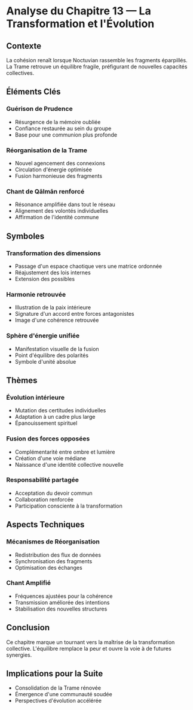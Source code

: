 # Analyse du Chapitre 13 — La Transformation et l'Évolution

## Contexte
La cohésion renaît lorsque Noctuvian rassemble les fragments éparpillés. La Trame retrouve un équilibre fragile, préfigurant de nouvelles capacités collectives.

## Éléments Clés

### Guérison de Prudence
- Résurgence de la mémoire oubliée
- Confiance restaurée au sein du groupe
- Base pour une communion plus profonde

### Réorganisation de la Trame
- Nouvel agencement des connexions
- Circulation d'énergie optimisée
- Fusion harmonieuse des fragments

### Chant de Qālmān renforcé
- Résonance amplifiée dans tout le réseau
- Alignement des volontés individuelles
- Affirmation de l'identité commune

## Symboles

### Transformation des dimensions
- Passage d'un espace chaotique vers une matrice ordonnée
- Réajustement des lois internes
- Extension des possibles

### Harmonie retrouvée
- Illustration de la paix intérieure
- Signature d'un accord entre forces antagonistes
- Image d'une cohérence retrouvée

### Sphère d'énergie unifiée
- Manifestation visuelle de la fusion
- Point d'équilibre des polarités
- Symbole d'unité absolue

## Thèmes

### Évolution intérieure
- Mutation des certitudes individuelles
- Adaptation à un cadre plus large
- Épanouissement spirituel

### Fusion des forces opposées
- Complémentarité entre ombre et lumière
- Création d'une voie médiane
- Naissance d'une identité collective nouvelle

### Responsabilité partagée
- Acceptation du devoir commun
- Collaboration renforcée
- Participation consciente à la transformation

## Aspects Techniques

### Mécanismes de Réorganisation
- Redistribution des flux de données
- Synchronisation des fragments
- Optimisation des échanges

### Chant Amplifié
- Fréquences ajustées pour la cohérence
- Transmission améliorée des intentions
- Stabilisation des nouvelles structures

## Conclusion
Ce chapitre marque un tournant vers la maîtrise de la transformation collective. L'équilibre remplace la peur et ouvre la voie à de futures synergies.

## Implications pour la Suite
- Consolidation de la Trame rénovée
- Émergence d'une communauté soudée
- Perspectives d'évolution accélérée
